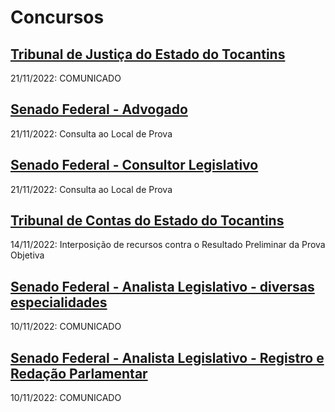 # Concursos

## [Tribunal de Justiça do Estado do Tocantins](./tjto22/)
21/11/2022: COMUNICADO

## [Senado Federal - Advogado](./senado22-3/)
21/11/2022: Consulta ao Local de Prova

## [Senado Federal - Consultor Legislativo](./senado22-4/)
21/11/2022: Consulta ao Local de Prova

## [Tribunal de Contas do Estado do Tocantins](./tceto22/)
14/11/2022: Interposição de recursos contra o Resultado Preliminar da Prova Objetiva

## [Senado Federal - Analista Legislativo - diversas especialidades](./senado22-1/)
10/11/2022: COMUNICADO

## [Senado Federal - Analista Legislativo - Registro e Redação Parlamentar](./senado22-2/)
10/11/2022: COMUNICADO

